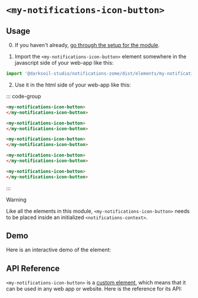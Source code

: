 # `<my-notifications-icon-button>`

## Usage

0. If you haven't already, [go through the setup for the module](/setup).

1. Import the `<my-notifications-icon-button>` element somewhere in the javascript side of your web-app like this:

```js
import '@darksoil-studio/notifications-zome/dist/elements/my-notifications-icon-button.js'
```

2. Use it in the html side of your web-app like this:


::: code-group
```html [Lit]
<my-notifications-icon-button>
</my-notifications-icon-button>
```

```html [React]
<my-notifications-icon-button>
</my-notifications-icon-button>
```

```html [Angular]
<my-notifications-icon-button>
</my-notifications-icon-button>
```

```html [Vue]
<my-notifications-icon-button>
</my-notifications-icon-button>
```

```html [Svelte]
<my-notifications-icon-button>
</my-notifications-icon-button>
```
:::

> [!WARNING]
> Like all the elements in this module, `<my-notifications-icon-button>` needs to be placed inside an initialized `<notifications-context>`.

## Demo

Here is an interactive demo of the element:

<element-demo>
</element-demo>

<script setup>
import { onMounted } from "vue";
import { wrapPathInSvg } from '@darksoil-studio/holochain-elements/dist/icon.js'
import { mdiBell } from '@mdi/js';
import { decode } from '@msgpack/msgpack';
import { decodeHashFromBase64 } from '@holochain/client';
import { render, html } from "lit";
import { Signal, toPromise } from '@darksoil-studio/holochain-signals';

import { NotificationsZomeMock } from "../../ui/src/mocks.ts";
import { NotificationsStore } from "../../ui/src/notifications-store.ts";
import { NotificationsClient } from "../../ui/src/notifications-client.ts";

onMounted(async () => {
  // Elements need to be imported on the client side, not the SSR side
  // Reference: https://vitepress.dev/guide/ssr-compat#importing-in-mounted-hook
  await import('@api-viewer/docs/lib/api-docs.js');
  await import('@api-viewer/demo/lib/api-demo.js');
  if (!customElements.get('notifications-context')) await import('../../ui/src/elements/notifications-context.ts');
  if (!customElements.get('my-notifications-icon-button')) await import('../../ui/src/elements/my-notifications-icon-button.ts');

  const mock = new NotificationsZomeMock();
  const client = new NotificationsClient(mock, "notifications_test");

  const record = await client.sendNotification(mock.myPubKey, 'example', 'type1', 'group1', {
		Hello: 'world!'
	});

  const store = new NotificationsStore(client);
  
  render(html`
    <notifications-context .store=${store}>
      <api-demo src="custom-elements.json" only="my-notifications-icon-button" exclude-knobs="store">
        <template data-element="my-notifications-icon-button" data-target="host">
          <my-notifications-icon-button style="height: 250px; width: 500px; display: flex">
          </my-notifications-icon-button>
        </template>
      </api-demo>
    </notifications-context>
  `, document.querySelector('element-demo'))
  })


</script>

## API Reference

`<my-notifications-icon-button>` is a [custom element](https://web.dev/articles/custom-elements-v1), which means that it can be used in any web app or website. Here is the reference for its API:

<api-docs src="custom-elements.json" only="my-notifications-icon-button">
</api-docs>
